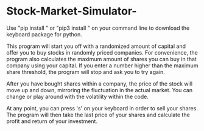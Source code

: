 # Stock-Market-Simulator-

Use "pip install <package>" or "pip3 install <package>" on your command line to download the keyboard package for python. 
 
This program will start you off with a randomized amount of capital and offer you to buy stocks in randomly priced companies. For convenience, the program also calculates the maximum amount of shares you can buy in that company using your capital. If you enter a number higher than the maximum share threshold, the program will stop and ask you to try again. 

After you have bought shares within a company, the price of the stock will move up and down, mirroring the fluctuation in the actual market. You can change or play around with the volatility within the code. 

At any point, you can press 's' on your keyboard in order to sell your shares. The program will then take the last price of your shares and calculate the profit and return of your investment. 
 
